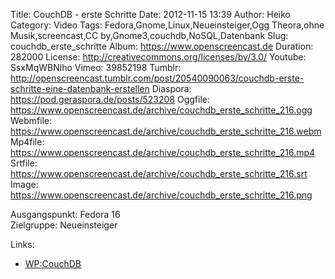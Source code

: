 Title: CouchDB - erste Schritte
Date: 2012-11-15 13:39
Author: Heiko
Category: Video
Tags: Fedora,Gnome,Linux,Neueinsteiger,Ogg Theora,ohne Musik,screencast,CC by,Gnome3,couchdb,NoSQL,Datenbank
Slug: couchdb_erste_schritte
Album: https://www.openscreencast.de
Duration: 282000
License: http://creativecommons.org/licenses/by/3.0/
Youtube: SsxMqWBNlho
Vimeo: 39852198
Tumblr: http://openscreencast.tumblr.com/post/20540090063/couchdb-erste-schritte-eine-datenbank-erstellen
Diaspora: https://pod.geraspora.de/posts/523208
Oggfile: https://www.openscreencast.de/archive/couchdb_erste_schritte_216.ogg
Webmfile: https://www.openscreencast.de/archive/couchdb_erste_schritte_216.webm
Mp4file: https://www.openscreencast.de/archive/couchdb_erste_schritte_216.mp4
Srtfile: https://www.openscreencast.de/archive/couchdb_erste_schritte_216.srt
Image: https://www.openscreencast.de/archive/couchdb_erste_schritte_216.png

Ausgangspunkt: Fedora 16  
Zielgruppe: Neueinsteiger  

Links:

  * [WP:CouchDB](https://de.wikipedia.org/wiki/CouchDB "Link zu WP:couchdb" )

